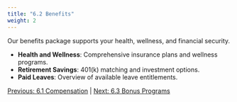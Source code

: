 ```yaml
---
title: "6.2 Benefits"
weight: 2
---
```


Our benefits package supports your health, wellness, and financial security.

- **Health and Wellness**: Comprehensive insurance plans and wellness programs.
- **Retirement Savings**: 401(k) matching and investment options.
- **Paid Leaves**: Overview of available leave entitlements.

[Previous: 6.1 Compensation](/handbook/compensation-and-benefits/compensation/) | [Next: 6.3 Bonus Programs](/handbook/compensation-and-benefits/bonus-programs/)
